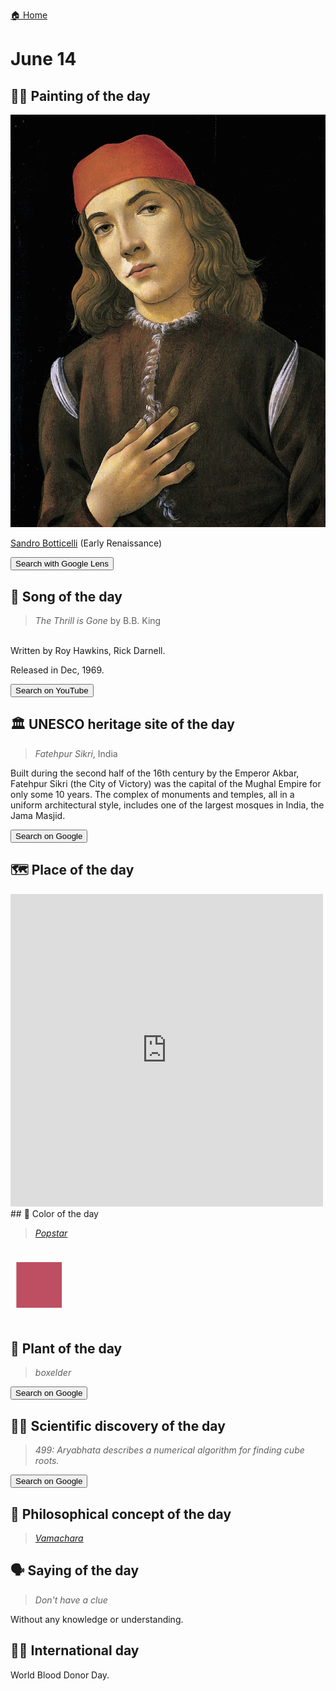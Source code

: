 
[🏠 Home](../../index.md)

# June 14

## 🧑‍🎨 Painting of the day

<img width="600" src="../img/Sandro_Botticelli_6.jpg">

[Sandro Botticelli](http://en.wikipedia.org/wiki/Sandro_Botticelli) (Early Renaissance)

<button class="btn btn-success"
onclick=" window.open('https://lens.google.com/uploadbyurl?url=https://iretes.github.io/one-a-day/data/img/Sandro_Botticelli_6.jpg','_blank')">
Search with Google Lens
</button>

## 🎼 Song of the day

> *The Thrill is Gone*
by B.B. King

<br />Written by Roy Hawkins, Rick Darnell.

Released in Dec, 1969.

<button class="btn btn-success"
onclick=" window.open('http://www.youtube.com/search?q=The Thrill is Gone by B.B. King','_blank')">
Search on YouTube
</button>

## 🏛️ UNESCO heritage site of the day

> *Fatehpur Sikri*, India

<p>Built during the second half of the 16th century by the Emperor Akbar, Fatehpur Sikri (the City of Victory) was the capital of the Mughal Empire for only some 10 years. The complex of monuments and temples, all in a uniform architectural style, includes one of the largest mosques in India, the Jama Masjid.</p>

<button class="btn btn-success"
onclick=" window.open('http://www.google.com/search?q=Fatehpur Sikri','_blank')">
Search on Google
</button>

## 🗺️ Place of the day

<iframe
src="https://www.mapcrunch.com"
name="mapcrunch"
width="500"
height="500"
allowTransparency="true"
scrolling="no"
frameborder="0"
>
</iframe>
## 🎨 Color of the day

> *[Popstar](https://en.wikipedia.org/wiki/Red-violet#Popstar)*

<div style="color:#BE4F62; font-size: 100px;">&#9632;</div>

## 🌿 Plant of the day

> *boxelder*

<button class="btn btn-success"
onclick=" window.open('http://www.google.com/search?q=boxelder','_blank')">
Search on Google
</button>

## 🧑‍🔬 Scientific discovery of the day

> *499: Aryabhata describes a numerical algorithm for finding cube roots.*

<button class="btn btn-success"
onclick=" window.open('http://www.google.com/search?q=499: Aryabhata describes a numerical algorithm for finding cube roots.','_blank')">
Search on Google
</button>

## 💭 Philosophical concept of the day

> *[Vamachara](https://en.wikipedia.org/wiki/Vamachara)*

## 🗣️ Saying of the day

> *Don't have a clue*

Without any knowledge or understanding. 

## 🏳️‍🌈 International day

World Blood Donor Day.